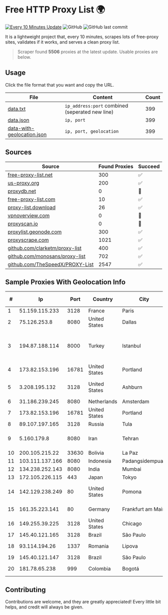 
# Free HTTP Proxy List 🌍

[![Every 10 Minutes Update](https://github.com/mertguvencli/http-proxy-list/actions/workflows/main.yml/badge.svg?branch=main)](https://github.com/mertguvencli/http-proxy-list/actions/workflows/main.yml)
![GitHub](https://img.shields.io/github/license/mertguvencli/http-proxy-list)
![GitHub last commit](https://img.shields.io/github/last-commit/mertguvencli/http-proxy-list)

It is a lightweight project that, every 10 minutes, scrapes lots of free-proxy sites, validates if it works, and serves a clean proxy list.


> Scraper found **5506** proxies at the latest update. Usable proxies are below.

## Usage

Click the file format that you want and copy the URL.


|File|Content|Count|
|----|-------|-----|
|[data.txt](https://raw.githubusercontent.com/mertguvencli/http-proxy-list/main/proxy-list/data.txt)|`ip_address:port` combined (seperated new line)|399|
|[data.json](https://raw.githubusercontent.com/mertguvencli/http-proxy-list/main/proxy-list/data.json)|`ip, port`|399|
|[data-with-geolocation.json](https://raw.githubusercontent.com/mertguvencli/http-proxy-list/main/proxy-list/data-with-geolocation.json)|`ip, port, geolocation`|399|

## Sources

|Source|Found Proxies|Succeed|
|------|-------------|-------|
|[free-proxy-list.net](https://free-proxy-list.net)|300|✅|
|[us-proxy.org](https://www.us-proxy.org)|200|✅|
|[proxydb.net](http://proxydb.net)|0|🚫|
|[free-proxy-list.com](https://free-proxy-list.com/?page=&port=&type%5B%5D=http&type%5B%5D=https&up_time=0&search=Search)|10|✅|
|[proxy-list.download](https://www.proxy-list.download/HTTP)|26|✅|
|[vpnoverview.com](https://vpnoverview.com/privacy/anonymous-browsing/free-proxy-servers)|0|🚫|
|[proxyscan.io](https://www.proxyscan.io)|0|🚫|
|[proxylist.geonode.com](https://proxylist.geonode.com/api/proxy-list?limit=300&page=1&sort_by=lastChecked&sort_type=desc&protocols=http,https)|300|✅|
|[proxyscrape.com](https://api.proxyscrape.com/v2/?request=displayproxies&protocol=http&timeout=10000&country=all&ssl=all&anonymity=all)|1021|✅|
|[github.com/clarketm/proxy-list](https://raw.githubusercontent.com/clarketm/proxy-list/master/proxy-list-raw.txt)|400|✅|
|[github.com/monosans/proxy-list](https://raw.githubusercontent.com/monosans/proxy-list/main/proxies/http.txt)|702|✅|
|[github.com/TheSpeedX/PROXY-List](https://raw.githubusercontent.com/TheSpeedX/PROXY-List/master/http.txt)|2547|✅|


## Sample Proxies With Geolocation Info

|#|Ip|Port|Country|City|Internet Service Provider|
|-|--|----|-------|----|-------------------------|
|1|51.159.115.233|3128|France|Paris|SCALEWAY|
|2|75.126.253.8|8080|United States|Dallas|SoftLayer|
|3|194.87.188.114|8000|Turkey|Istanbul|Kadir Huseyin Tezcan Nosspeed Internet Teknolojileri|
|4|173.82.153.196|16781|United States|Portland|Multacom Corporation|
|5|3.208.195.132|3128|United States|Ashburn|Amazon Technologies Inc.|
|6|31.186.239.245|8080|Netherlands|Amsterdam|NetSkope Inc|
|7|173.82.153.196|16781|United States|Portland|Multacom Corporation|
|8|89.107.197.165|3128|Russia|Tula|LLC TK Altair|
|9|5.160.179.8|8080|Iran|Tehran|Respina Networks & Beyond PJSC|
|10|200.105.215.22|33630|Bolivia|La Paz|AXS Bolivia S. A.|
|11|103.111.137.166|8080|Indonesia|Padangsidempuan|FAZNET|
|12|134.238.252.143|8080|India|Mumbai|Google LLC|
|13|172.105.226.115|443|Japan|Tokyo|Linode, LLC|
|14|142.129.238.249|80|United States|Pomona|Charter Communications Inc|
|15|161.35.223.141|80|Germany|Frankfurt am Main|DigitalOcean, LLC|
|16|149.255.39.225|3128|United States|Chicago|HIVELOCITY, Inc.|
|17|145.40.121.165|3128|Brazil|São Paulo|Packet Host, Inc.|
|18|93.114.194.26|1337|Romania|Lipova|Interkvm Host SRL|
|19|145.40.121.147|3128|Brazil|São Paulo|Packet Host, Inc.|
|20|181.78.65.238|999|Colombia|Bogotá|IFX Networks Argentina S.R.L|



## Contributing

Contributions are welcome, and they are greatly appreciated! Every
little bit helps, and credit will always be given.

